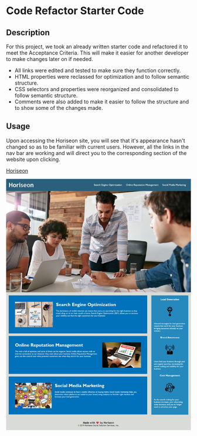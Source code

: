 # Code Refactor Starter Code

## Description

For this project, we took an already written starter code and refactored it to meet the Acceptance Criteria. This will make it easier for another developer to make changes later on if needed. 

- All links were edited and tested to make sure they function correctly.
- HTML properties were reclassed for optimization and to follow semantic structure.
- CSS selectors and properties were reorganized and consolidated to follow semantic structure.
- Comments were also added to make it easier to follow the structure and to show some of the changes made.


## Usage

Upon accessing the Horiseon site, you will see that it's appearance hasn't changed so as to be familiar with current users. However, all the links in the nav bar are working and will direct you to the corresponding section of the website upon clicking. 

[Horiseon](https://marniluka.github.io/Horiseon/)

![alt text](./Develop/assets/images/Horiseon%20screenshot.jpeg)
